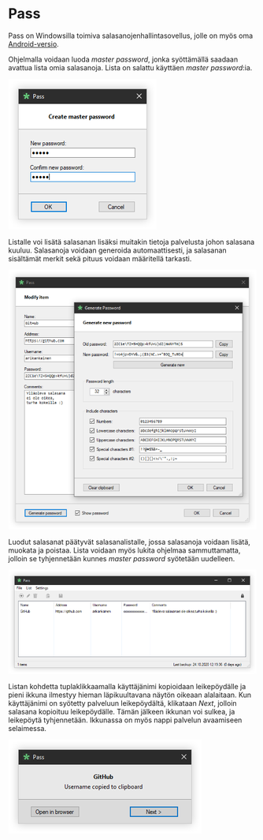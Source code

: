 # Pass

Pass on Windowsilla toimiva salasanojenhallintasovellus, jolle on myös oma [Android-versio](https://github.com/arikankainen/pass-android).

Ohjelmalla voidaan luoda _master password_, jonka syöttämällä saadaan avattua lista omia salasanoja. Lista on salattu käyttäen _master password_:ia.

<img src="/docs/pass_master_password.png">

Listalle voi lisätä salasanan lisäksi muitakin tietoja palvelusta johon salasana kuuluu. Salasanoja voidaan generoida automaattisesti, ja salasanan sisältämät merkit sekä pituus voidaan määritellä tarkasti.

<img src="/docs/pass_create_new.png">

Luodut salasanat päätyvät salasanalistalle, jossa salasanoja voidaan lisätä, muokata ja poistaa. Lista voidaan myös lukita ohjelmaa sammuttamatta, jolloin se tyhjennetään kunnes _master password_ syötetään uudelleen.

<img src="/docs/pass_main.png">

Listan kohdetta tuplaklikkaamalla käyttäjänimi kopioidaan leikepöydälle ja pieni ikkuna ilmestyy hieman läpikuultavana näytön oikeaan alalaitaan. Kun käyttäjänimi on syötetty palveluun leikepöydältä, klikataan _Next_, jolloin salasana kopioituu leikepöydälle. Tämän jälkeen ikkunan voi sulkea, ja leikepöytä tyhjennetään. Ikkunassa on myös nappi palvelun avaamiseen selaimessa.

<img src="/docs/pass_clipboard.png">
